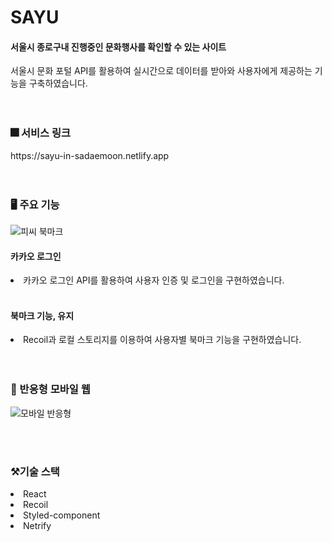 <h1>SAYU</h1>
<h4>서울시 종로구내 진행중인 문화행사를 확인할 수 있는 사이트</h4>
<span>서울시 문화 포털 API를 활용하여 실시간으로 데이터를 받아와 사용자에게 제공하는 기능을 구축하였습니다.</span>
<br/>
<br/>
<br/>
<h3>🎆 서비스 링크</h3>
https://sayu-in-sadaemoon.netlify.app
<br/>
<br/>
<br/>

<h3>🖥 주요 기능</h3>

![피씨 북마크](https://github.com/ekki88/sayu/assets/96987560/7d7fd159-749e-4b60-a7db-8af0bba30f26)

<h4>카카오 로그인</h4> 
<li>카카오 로그인 API를 활용하여 사용자 인증 및 로그인을 구현하였습니다.  </li> <br/>
<h4>북마크 기능, 유지</h4> 
<li>Recoil과 로컬 스토리지를 이용하여 사용자별 북마크 기능을 구현하였습니다.</li>
<br/>
<br/>
<h3>📲 반응형 모바일 웹</h3>

![모바일 반응형](https://github.com/ekki88/sayu/assets/96987560/0aca51cf-cc9c-49f5-b811-763bfd90f499)

<br/>
<br/>
<h3>⚒기술 스택</h3>
<li>React</li>
<li>Recoil</li>
<li>Styled-component</li>
<li>Netrify</li>
